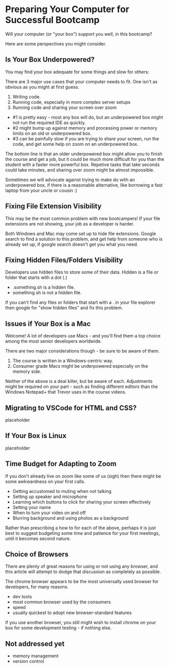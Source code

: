# Preparing Your Computer for Successful Bootcamp

Will your computer (or "your box") support you well, in this bootcamp?

Here are some perspectives you might consider.

## Is Your Box Underpowered?

You may find your box adequate for some things and slow for others:

There are 3 major use cases that your computer needs to fit. One isn't as obvious as you might at first guess.

1. Writing code.
2. Running code, especially in more complex server setups
3. Running code and sharing your screen over zoom

- #1 is pretty easy - most any box will do, but an underpowered box might not run the required IDE as quickly.
- #2 might bump up against memory and processing power or memory limits on an old or underpowered box.
- #3 can be painfully slow if you are trying to share your screen, run the code, and get some help on zoom on an underpowered box.

The bottom line is that an older underpowered box might allow you to finish the course and get a job, but it could be much more difficult for you than the student with a faster more powerful box. Repetive tasks that take seconds could take minutes, and sharing over zoom might be almost impossible.

Sometimes we will advocate against trying to make do with an underpowered box, if there is a reasonable alternative, like borrowing a fast laptop from your uncle or cousin :)

## Fixing File Extension Visibility

This may be the most common problem with new bootcampers!
If your file extensions are not showing, your job as a developer is harder.

Both Windows and Mac may come set up to hide file extensions. Google search to find a solution to this problem, and get help from someone who is already set up, if google search doesn't get you what you need.

## Fixing Hidden Files/Folders Visibility

Developers use hidden files to store some of their data. Hidden is a file or folder that starts with a dot (.)

- .something.sh is a hidden file.
- something.sh is not a hidden file.

If you can't find any files or folders that start with a . in your file explorer then google for "show hidden files" and fix this problem.

## Issues if Your Box is a Mac

Welcome! A lot of developers use Macs - and you'll find them a top choice among the most senior developers worldwide.

There are two major considerations though - be sure to be aware of them.

1. The course is written in a Windows-centric way.
2. Consumer grade Macs might be underpowered especially on the memory side.

Neither of the above is a deal killer, but be aware of each. Adjustments might be required on your part - such as finding different editors than the Windows Notepad+ that Trevor uses in the course videos.

## Migrating to VSCode for HTML and CSS?

placeholder

## If Your Box is Linux

placeholder

## Time Budget for Adapting to Zoom

If you don't already live on zoom like some of us (sigh) then there might
be some awkwardness on your first calls.

- Getting accustomed to muting when not talking
- Setting up speaker and microphone
- Learning which buttons to click for sharing your screen effectively
- Setting your name
- When to turn your video on and off
- Blurring background and using photos as a background

Rather than prescribing a how to for each of the above, perhaps it is just best to suggest budgeting some time and patience for your first meetings, until it becomes second nature.

## Choice of Browsers

There are plenty of great reasons for using or not using any browser, and this article will attempt to dodge that discussion as completely as possible.

The chrome browser appears to be the most universally used browser for developers, for many reasons.

- dev tools
- most common browser used by the consumers
- speed
- usually quickest to adopt new browser-standard features

If you use another browser, you still might wish to install chrome on your box for some development testing - if nothing else.

## Not addressed yet

- memory management
- version control